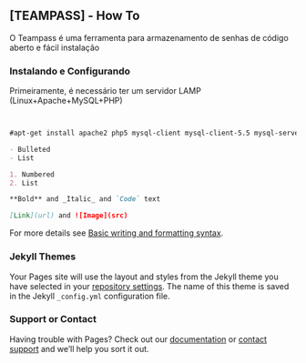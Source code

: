 ## [TEAMPASS] - How To

O Teampass é uma ferramenta para armazenamento de senhas de código aberto e fácil instalação 

### Instalando e Configurando

Primeiramente, é necessário ter um servidor LAMP (Linux+Apache+MySQL+PHP)

```markdown


#apt-get install apache2 php5 mysql-client mysql-client-5.5 mysql-server mysql-server-5.5 -y

- Bulleted
- List

1. Numbered
2. List

**Bold** and _Italic_ and `Code` text

[Link](url) and ![Image](src)
```

For more details see [Basic writing and formatting syntax](https://docs.github.com/en/github/writing-on-github/getting-started-with-writing-and-formatting-on-github/basic-writing-and-formatting-syntax).

### Jekyll Themes

Your Pages site will use the layout and styles from the Jekyll theme you have selected in your [repository settings](https://github.com/fd07/docs/settings/pages). The name of this theme is saved in the Jekyll `_config.yml` configuration file.

### Support or Contact

Having trouble with Pages? Check out our [documentation](https://docs.github.com/categories/github-pages-basics/) or [contact support](https://support.github.com/contact) and we’ll help you sort it out.
